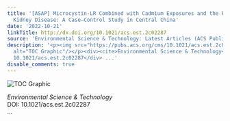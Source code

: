 ```yaml
---
title: '[ASAP] Microcystin-LR Combined with Cadmium Exposures and the Risk of Chronic
  Kidney Disease: A Case–Control Study in Central China'
date: '2022-10-21'
linkTitle: http://dx.doi.org/10.1021/acs.est.2c02287
source: 'Environmental Science & Technology: Latest Articles (ACS Publications)'
description: '<p><img src="https://pubs.acs.org/cms/10.1021/acs.est.2c02287/asset/images/medium/es2c02287_0006.gif"
  alt="TOC Graphic"/></p><div><cite>Environmental Science & Technology</cite></div><div>DOI:
  10.1021/acs.est.2c02287</div> ...'
disable_comments: true
---
```

<p><img src="https://pubs.acs.org/cms/10.1021/acs.est.2c02287/asset/images/medium/es2c02287_0006.gif" alt="TOC Graphic"/></p><div><cite>Environmental Science & Technology</cite></div><div>DOI: 10.1021/acs.est.2c02287</div> ...